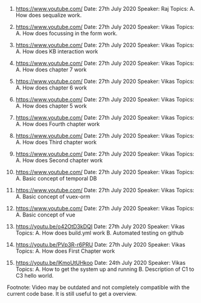 1. https://www.youtube.com/
   Date: 27th July 2020
   Speaker: Raj
   Topics:
   A. How does sequalize work.

2. https://www.youtube.com/
   Date: 27th July 2020
   Speaker: Vikas
   Topics:
   A. How does focussing in the form work.

3. https://www.youtube.com/
   Date: 27th July 2020
   Speaker: Vikas
   Topics:
   A. How does KB interaction work

4. https://www.youtube.com/
   Date: 27th July 2020
   Speaker: Vikas
   Topics:
   A. How does chapter 7 work

5. https://www.youtube.com/
   Date: 27th July 2020
   Speaker: Vikas
   Topics:
   A. How does chapter 6 work

6. https://www.youtube.com/
   Date: 27th July 2020
   Speaker: Vikas
   Topics:
   A. How does chapter 5 work

7. https://www.youtube.com/
   Date: 27th July 2020
   Speaker: Vikas
   Topics:
   A. How does Fourth chapter work

8. https://www.youtube.com/
   Date: 27th July 2020
   Speaker: Vikas
   Topics:
   A. How does Third chapter work

9. https://www.youtube.com/
   Date: 27th July 2020
   Speaker: Vikas
   Topics:
   A. How does Second chapter work

10. https://www.youtube.com/
    Date: 27th July 2020
    Speaker: Vikas
    Topics:
    A. Basic concept of temporal DB

11. https://www.youtube.com/
    Date: 27th July 2020
    Speaker: Vikas
    Topics:
    A. Basic concept of vuex-orm

12. https://www.youtube.com/
    Date: 27th July 2020
    Speaker: Vikas
    Topics:
    A. Basic concept of vue

13. https://youtu.be/o42OtD3kDQI
    Date: 27th July 2020
    Speaker: Vikas
    Topics:
    A. How does build.yml work
    B. Automated testing on github

14. https://youtu.be/PVp3R-r6PRU
    Date: 27th July 2020
    Speaker: Vikas
    Topics:
    A. How does First Chapter work

15. https://youtu.be/lKmoUtUHkoo
    Date: 24th July 2020
    Speaker: Vikas
    Topics:
    A. How to get the system up and running
    B. Description of C1 to C3 hello world.

Footnote:
Video may be outdated and not completely compatible with the current code base. It is still useful to get a overview.
